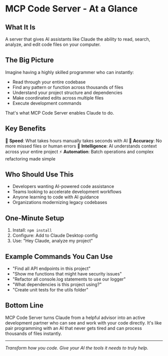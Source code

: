 # MCP Code Server - At a Glance

## What It Is
A server that gives AI assistants like Claude the ability to read, search, analyze, and edit code files on your computer.

## The Big Picture
Imagine having a highly skilled programmer who can instantly:
- Read through your entire codebase
- Find any pattern or function across thousands of files  
- Understand your project structure and dependencies
- Make coordinated edits across multiple files
- Execute development commands

That's what MCP Code Server enables Claude to do.

## Key Benefits
🚀 **Speed**: What takes hours manually takes seconds with AI
🎯 **Accuracy**: No more missed files or human errors
🧠 **Intelligence**: AI understands context across your entire project
⚡ **Automation**: Batch operations and complex refactoring made simple

## Who Should Use This
- Developers wanting AI-powered code assistance
- Teams looking to accelerate development workflows  
- Anyone learning to code with AI guidance
- Organizations modernizing legacy codebases

## One-Minute Setup
1. Install: `npm install`
2. Configure: Add to Claude Desktop config
3. Use: "Hey Claude, analyze my project"

## Example Commands You Can Use
- "Find all API endpoints in this project"
- "Show me functions that might have security issues"
- "Refactor all console.log statements to use our logger"
- "What dependencies is this project using?"
- "Create unit tests for the utils folder"

## Bottom Line
MCP Code Server turns Claude from a helpful advisor into an active development partner who can see and work with your code directly. It's like pair programming with an AI that never gets tired and can process thousands of files instantly.

---
*Transform how you code. Give your AI the tools it needs to truly help.*